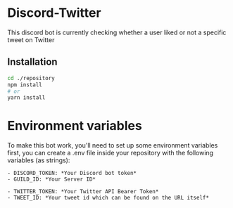 # Discord-Twitter

This discord bot is currently checking whether a user liked or not a specific tweet on Twitter

## Installation


```bash
cd ./repository
npm install
# or
yarn install
```

# Environment variables
To make this bot work, you'll need to set up some environment variables first, you can create a .env file inside your repository with the following variables (as strings):

    - DISCORD_TOKEN: *Your Discord bot token*
    - GUILD_ID: *Your Server ID*
    
    - TWITTER_TOKEN: *Your Twitter API Bearer Token*
    - TWEET_ID: *Your tweet id which can be found on the URL itself*